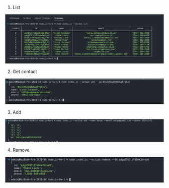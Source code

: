 1. List

![Image alt](https://github.com/hellblazer98/node.js-hw-1/raw/main/screenshots/list.png)

2. Get contact

![Image alt](https://github.com/hellblazer98/node.js-hw-1/raw/main/screenshots/contact.png)

3. Add

![Image alt](https://github.com/hellblazer98/node.js-hw-1/raw/main/screenshots/add.png)

4. Remove

![Image alt](https://github.com/hellblazer98/node.js-hw-1/raw/main/screenshots/remove.png)
